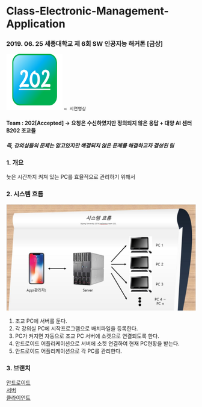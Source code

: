 ﻿# Class-Electronic-Management-Application
### 2019. 06. 25 세종대학교 제 6회 SW 인공지능 해커톤 [금상]

[<img src="./img/logo.png" width="150" height="150">](https://youtu.be/HcrJrXeyrzE) ``← 시연영상``
#### Team : 202[Accepted] → 요청은 수신하였지만 정의되지 않은 응답 + 대양 AI 센터 B202 조교들
##### 즉, 강의실들의 문제는 알고있지만 해결되지 않은 문제를 해결하고자 결성된 팀

### 1. 개요
 늦은 시간까지 켜져 있는 PC를 효율적으로 관리하기 위해서
 
### 2. 시스템 흐름
![시스템 흐름](./img/SystemFlow.JPG)
1. 조교 PC에 서버를 둔다. 
2. 각 강의실 PC에 시작프로그램으로 배치파일을 등록한다.
3. PC가 켜지면 자동으로 조교 PC 서버에 소켓으로 연결되도록 한다.
4. 안드로이드 어플리케이션으로 서버에 소켓 연결하여 현재 PC현황을 받는다.
5. 안드로이드 어플리케이션으로 각 PC를 관리한다.

### 3. 브랜치
[안드로이드](https://github.com/zojae031/Class-Electronic-Management-Application/tree/android)  
[서버](https://github.com/zojae031/Class-Electronic-Management-Application/tree/server)  
[클라이언트](https://github.com/zojae031/Class-Electronic-Management-Application/tree/client)  
